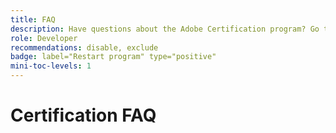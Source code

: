 ```yaml
---
title: FAQ
description: Have questions about the Adobe Certification program? Go to this page to learn more.
role: Developer
recommendations: disable, exclude
badge: label="Restart program" type="positive"
mini-toc-levels: 1
---
```

# Certification FAQ
